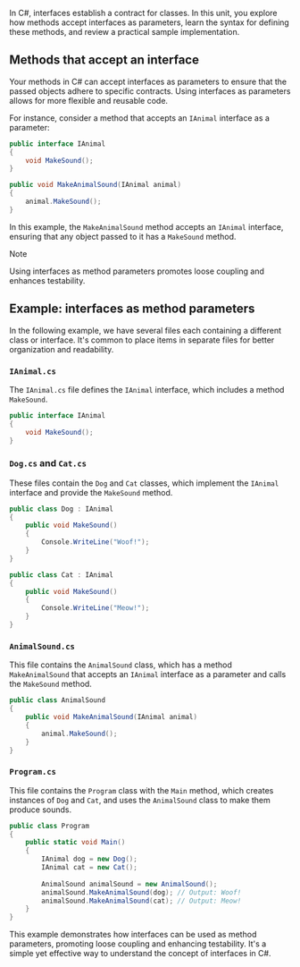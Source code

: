 In C#, interfaces establish a contract for classes. In this unit, you explore how methods accept interfaces as parameters, learn the syntax for defining these methods, and review a practical sample implementation.

## Methods that accept an interface

Your methods in C# can accept interfaces as parameters to ensure that the passed objects adhere to specific contracts. Using interfaces as parameters allows for more flexible and reusable code.

For instance, consider a method that accepts an `IAnimal` interface as a parameter:

```csharp
public interface IAnimal
{
    void MakeSound();
}

public void MakeAnimalSound(IAnimal animal)
{
    animal.MakeSound();
}
```

In this example, the `MakeAnimalSound` method accepts an `IAnimal` interface, ensuring that any object passed to it has a `MakeSound` method.

> [!NOTE]
> Using interfaces as method parameters promotes loose coupling and enhances testability.

## Example: interfaces as method parameters

In the following example, we have several files each containing a different class or interface. It's common to place items in separate files for better organization and readability.

### `IAnimal.cs`

The `IAnimal.cs` file defines the `IAnimal` interface, which includes a method `MakeSound`.

```csharp
public interface IAnimal
{
    void MakeSound();
}
```

### `Dog.cs` and `Cat.cs`

These files contain the `Dog` and `Cat` classes, which implement the `IAnimal` interface and provide the `MakeSound` method.

```csharp
public class Dog : IAnimal
{
    public void MakeSound()
    {
        Console.WriteLine("Woof!");
    }
}

public class Cat : IAnimal
{
    public void MakeSound()
    {
        Console.WriteLine("Meow!");
    }
}
```

### `AnimalSound.cs`

This file contains the `AnimalSound` class, which has a method `MakeAnimalSound` that accepts an `IAnimal` interface as a parameter and calls the `MakeSound` method.

```csharp
public class AnimalSound
{
    public void MakeAnimalSound(IAnimal animal)
    {
        animal.MakeSound();
    }
}
```

### `Program.cs`

This file contains the `Program` class with the `Main` method, which creates instances of `Dog` and `Cat`, and uses the `AnimalSound` class to make them produce sounds.

```csharp
public class Program
{
    public static void Main()
    {
        IAnimal dog = new Dog();
        IAnimal cat = new Cat();
        
        AnimalSound animalSound = new AnimalSound();
        animalSound.MakeAnimalSound(dog); // Output: Woof!
        animalSound.MakeAnimalSound(cat); // Output: Meow!
    }
}
```

This example demonstrates how interfaces can be used as method parameters, promoting loose coupling and enhancing testability. It's a simple yet effective way to understand the concept of interfaces in C#.

